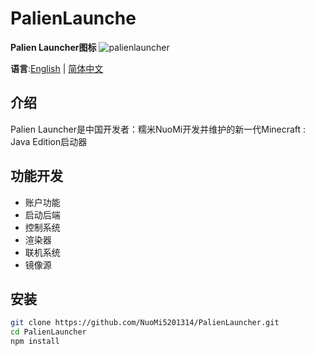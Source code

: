 # PalienLaunche

**Palien Launcher图标**
![palienlauncher](https://github.com/user-attachments/assets/deaf6a57-b6f2-49c5-b65a-af62509882ea)

**语言**:[English](README.md) | [简体中文](README_zh-CN.md) 

## 介绍
Palien Launcher是中国开发者：糯米NuoMi开发并维护的新一代Minecraft : Java Edition启动器

## 功能开发

- 账户功能
- 启动后端
- 控制系统
- 渲染器
- 联机系统
- 镜像源
  
## 安装

```bash
git clone https://github.com/NuoMi5201314/PalienLauncher.git
cd PalienLauncher
npm install
